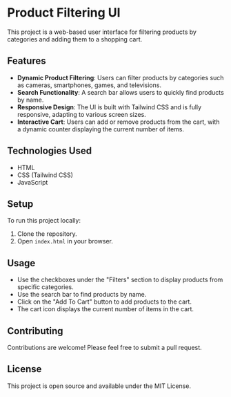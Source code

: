 # Product Filtering UI

This project is a web-based user interface for filtering products by categories and adding them to a shopping cart.

## Features

- **Dynamic Product Filtering**: Users can filter products by categories such as cameras, smartphones, games, and televisions.
- **Search Functionality**: A search bar allows users to quickly find products by name.
- **Responsive Design**: The UI is built with Tailwind CSS and is fully responsive, adapting to various screen sizes.
- **Interactive Cart**: Users can add or remove products from the cart, with a dynamic counter displaying the current number of items.

## Technologies Used

- HTML
- CSS (Tailwind CSS)
- JavaScript

## Setup

To run this project locally:

1. Clone the repository.
2. Open `index.html` in your browser.

## Usage

- Use the checkboxes under the "Filters" section to display products from specific categories.
- Use the search bar to find products by name.
- Click on the "Add To Cart" button to add products to the cart.
- The cart icon displays the current number of items in the cart.

## Contributing

Contributions are welcome! Please feel free to submit a pull request.

## License

This project is open source and available under the MIT License.

